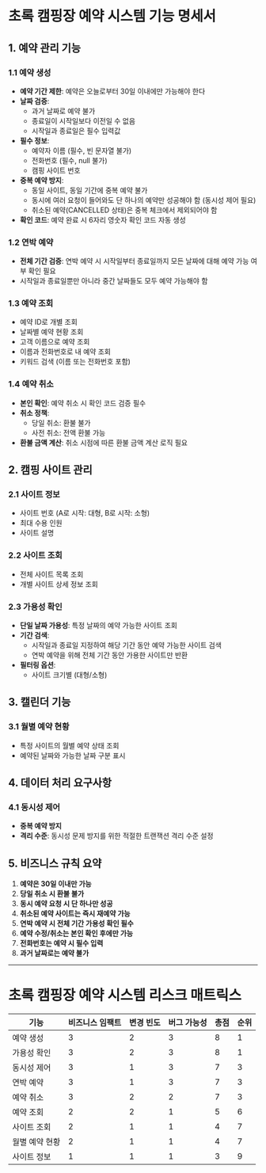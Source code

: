 # 초록 캠핑장 예약 시스템 기능 명세서

## 1. 예약 관리 기능

### 1.1 예약 생성
- **예약 기간 제한**: 예약은 오늘로부터 30일 이내에만 가능해야 한다
- **날짜 검증**: 
  - 과거 날짜로 예약 불가
  - 종료일이 시작일보다 이전일 수 없음
  - 시작일과 종료일은 필수 입력값
- **필수 정보**:
  - 예약자 이름 (필수, 빈 문자열 불가)
  - 전화번호 (필수, null 불가)
  - 캠핑 사이트 번호
- **중복 예약 방지**:
  - 동일 사이트, 동일 기간에 중복 예약 불가
  - 동시에 여러 요청이 들어와도 단 하나의 예약만 성공해야 함 (동시성 제어 필요)
  - 취소된 예약(CANCELLED 상태)은 중복 체크에서 제외되어야 함
- **확인 코드**: 예약 완료 시 6자리 영숫자 확인 코드 자동 생성

### 1.2 연박 예약
- **전체 기간 검증**: 연박 예약 시 시작일부터 종료일까지 모든 날짜에 대해 예약 가능 여부 확인 필요
- 시작일과 종료일뿐만 아니라 중간 날짜들도 모두 예약 가능해야 함

### 1.3 예약 조회
- 예약 ID로 개별 조회
- 날짜별 예약 현황 조회
- 고객 이름으로 예약 조회
- 이름과 전화번호로 내 예약 조회
- 키워드 검색 (이름 또는 전화번호 포함)

### 1.4 예약 취소
- **본인 확인**: 예약 취소 시 확인 코드 검증 필수
- **취소 정책**:
  - 당일 취소: 환불 불가
  - 사전 취소: 전액 환불 가능
- **환불 금액 계산**: 취소 시점에 따른 환불 금액 계산 로직 필요

## 2. 캠핑 사이트 관리

### 2.1 사이트 정보
- 사이트 번호 (A로 시작: 대형, B로 시작: 소형)
- 최대 수용 인원
- 사이트 설명

### 2.2 사이트 조회
- 전체 사이트 목록 조회
- 개별 사이트 상세 정보 조회

### 2.3 가용성 확인
- **단일 날짜 가용성**: 특정 날짜의 예약 가능한 사이트 조회
- **기간 검색**: 
  - 시작일과 종료일 지정하여 해당 기간 동안 예약 가능한 사이트 검색
  - 연박 예약을 위해 전체 기간 동안 가용한 사이트만 반환
- **필터링 옵션**:
  - 사이트 크기별 (대형/소형)

## 3. 캘린더 기능

### 3.1 월별 예약 현황
- 특정 사이트의 월별 예약 상태 조회
- 예약된 날짜와 가능한 날짜 구분 표시

## 4. 데이터 처리 요구사항

### 4.1 동시성 제어
- **중복 예약 방지**
- **격리 수준**: 동시성 문제 방지를 위한 적절한 트랜잭션 격리 수준 설정

## 5. 비즈니스 규칙 요약

1. **예약은 30일 이내만 가능**
2. **당일 취소 시 환불 불가**
3. **동시 예약 요청 시 단 하나만 성공**
4. **취소된 예약 사이트는 즉시 재예약 가능**
5. **연박 예약 시 전체 기간 가용성 확인 필수**
6. **예약 수정/취소는 본인 확인 후에만 가능**
7. **전화번호는 예약 시 필수 입력**
8. **과거 날짜로는 예약 불가**

---

# 초록 캠핑장 예약 시스템 리스크 매트릭스

| 기능 | 비즈니스 임팩트 | 변경 빈도 | 버그 가능성 | 총점 | 순위 |
|---|---|---|---|---|---|
| 예약 생성 | 3 | 2 | 3 | 8 | 1 |
| 가용성 확인 | 3 | 2 | 3 | 8 | 1 |
| 동시성 제어 | 3 | 1 | 3 | 7 | 3 |
| 연박 예약 | 3 | 1 | 3 | 7 | 3 |
| 예약 취소 | 3 | 2 | 2 | 7 | 3 |
| 예약 조회 | 2 | 2 | 1 | 5 | 6 |
| 사이트 조회 | 2 | 1 | 1 | 4 | 7 |
| 월별 예약 현황 | 2 | 1 | 1 | 4 | 7 |
| 사이트 정보 | 1 | 1 | 1 | 3 | 9 |